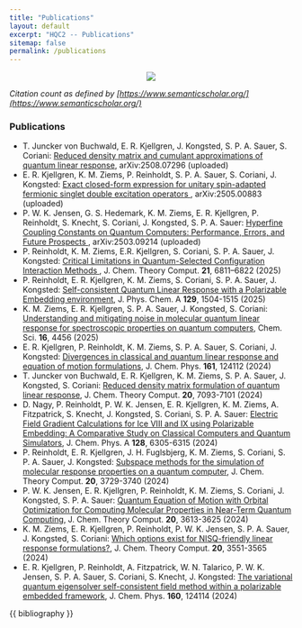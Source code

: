 ```yaml
---
title: "Publications"
layout: default
excerpt: "HQC2 -- Publications"
sitemap: false
permalink: /publications
---
```


<p align="center">
    <img src="{{ site.baseurl }}/images/other/hqc2_publications.svg">
</p>

*Citation count as defined by [https://www.semanticscholar.org/](https://www.semanticscholar.org/)*

### Publications
<ul>
  <li>T. Juncker von Buchwald, E. R. Kjellgren, J. Kongsted, S. P. A. Sauer, S. Coriani:
      <a href="https://arxiv.org/abs/2508.07296" rel="nofollow noopener" target="_blank">Reduced density matrix and cumulant approximations of quantum linear response</a>,
      arXiv:2508.07296 (uploaded) </li>
  <li>E. R. Kjellgren, K. M. Ziems, P. Reinholdt, S. P. A. Sauer, S. Coriani, J. Kongsted:
    <a href="https://arxiv.org/abs/2505.00883" rel="nofollow noopener" target="_blank">Exact closed-form expression for unitary spin-adapted fermionic singlet double excitation operators </a>,
    arXiv:2505.00883 (uploaded) </li>
  <li>P. W. K. Jensen, G. S. Hedemark, K. M. Ziems, E. R. Kjellgren, P. Reinholdt, S. Knecht, S. Coriani, J. Kongsted, S. P. A. Sauer:
    <a href="https://arxiv.org/abs/2503.09214" rel="nofollow noopener" target="_blank">Hyperfine Coupling Constants on Quantum Computers: Performance, Errors, and Future Prospects </a>,
    arXiv:2503.09214 (uploaded) </li>
  <li>P. Reinholdt, K. M. Ziems, E.R. Kjellgren, S. Coriani, S. P. A. Sauer, J. Kongsted:
    <a href="https://pubs.acs.org/doi/10.1021/acs.jctc.5c00375" rel="nofollow noopener" target="_blank">Critical Limitations in Quantum-Selected Configuration Interaction Methods </a>,
    J. Chem. Theory Comput. <b>21</b>, 6811–6822 (2025)</li>
  <li>P. Reinholdt, E. R. Kjellgren, K. M. Ziems, S. Coriani, S. P. A. Sauer, J. Kongsted:
    <a href="https://doi.org/10.1021/acs.jpca.4c07534" rel="nofollow noopener" target="_blank">Self-consistent Quantum Linear Response with a Polarizable Embedding environment</a>,
    J. Phys. Chem. A <b>129</b>, 1504-1515 (2025)</li>
  <li>K. M. Ziems, E. R. Kjellgren, S. P. A. Sauer, J. Kongsted, S. Coriani:
    <a href="https://doi.org/10.1039/D4SC05839A" rel="nofollow noopener" target="_blank">Understanding and mitigating noise in molecular quantum linear response for spectroscopic properties on quantum computers</a>,
    Chem. Sci. <b>16</b>, 4456 (2025)</li>
  <li>E. R. Kjellgren, P. Reinholdt, K. M. Ziems, S. P. A. Sauer, S. Coriani, J. Kongsted:
<a href="https://doi.org/10.1063/5.0225409" rel="nofollow noopener" target="_blank">Divergences in classical and quantum linear response and equation of motion formulations</a>,
J. Chem. Phys. <b>161</b>, 124112 (2024)</li>
  <li>T. Juncker von Buchwald, E. R. Kjellgren, K. M. Ziems, S. P. A. Sauer, J. Kongsted, S. Coriani:
<a href="https://doi.org/10.1021/acs.jctc.4c00574" rel="nofollow noopener" target="_blank">Reduced density matrix formulation of quantum linear response</a>,
J. Chem. Theory Comput. <b>20</b>, 7093-7101 (2024)</li>
  <li>D. Nagy, P. Reinholdt, P. W. K. Jensen, E. R. Kjellgren, K. M. Ziems, A. Fitzpatrick, S. Knecht, J. Kongsted, S. Coriani, S. P. A. Sauer:
<a href="https://doi.org/10.1021/acs.jpca.4c02697" rel="nofollow noopener" target="_blank">Electric Field Gradient Calculations for Ice VIII and IX using Polarizable Embedding: A Comparative Study on Classical Computers and Quantum Simulators</a>,
J. Chem. Phys. A <b>128</b>, 6305-6315 (2024)</li>
  <li>P. Reinholdt, E. R. Kjellgren, J. H. Fuglsbjerg, K. M. Ziems, S. Coriani, S. P. A. Sauer, J. Kongsted:
<a href="https://doi.org/10.1021/acs.jctc.4c00211" rel="nofollow noopener" target="_blank">Subspace methods for the simulation of molecular response properties on a quantum computer</a>,
J. Chem. Theory Comput. <b>20</b>, 3729-3740 (2024)</li>
  <li>P. W. K. Jensen, E. R. Kjellgren, P. Reinholdt, K. M. Ziems, S. Coriani, J. Kongsted, S. P. A. Sauer:
<a href="https://doi.org/10.1021/acs.jctc.4c00069" rel="nofollow noopener" target="_blank">Quantum Equation of Motion with Orbital Optimization for Computing Molecular Properties in Near-Term Quantum Computing</a>,
J. Chem. Theory Comput. <b>20</b>, 3613-3625 (2024)</li>
  <li>K. M. Ziems, E. R. Kjellgren, P. Reinholdt, P. W. K. Jensen, S. P. A. Sauer, J. Kongsted, S. Coriani:
<a href="https://doi.org/10.1021/acs.jctc.3c01402" rel="nofollow noopener" target="_blank">Which options exist for NISQ-friendly linear response formulations?</a>,
J. Chem. Theory Comput. <b>20</b>, 3551-3565 (2024)</li>
  <li>E. R. Kjellgren, P. Reinholdt, A. Fitzpatrick, W. N. Talarico, P. W. K. Jensen, S. P. A. Sauer, S. Coriani, S. Knecht, J. Kongsted:
<a href="https://doi.org/10.1063/5.0190594" rel="nofollow noopener" target="_blank">The variational quantum eigensolver self-consistent field method within a polarizable embedded framework</a>,
J. Chem. Phys. <b>160</b>, 124114 (2024)</li>
</ul>

{{ bibliography }}
